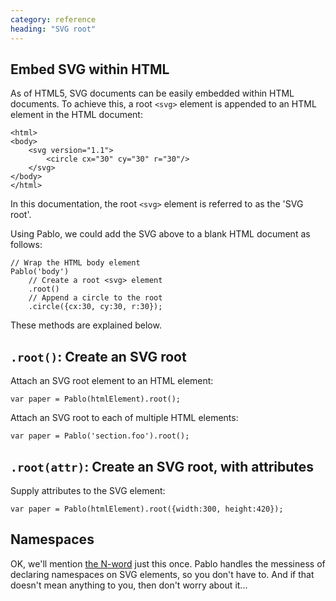 ```yaml
---
category: reference
heading: "SVG root"
---
```


Embed SVG within HTML
---------------------

As of HTML5, SVG documents can be easily embedded within HTML documents. To achieve this, a root `<svg>` element is appended to an HTML element in the HTML document:

	<html>
	<body>
		<svg version="1.1">
			<circle cx="30" cy="30" r="30"/>
		</svg>
	</body>
	</html>

In this documentation, the root `<svg>` element is referred to as the 'SVG root'.

Using Pablo, we could add the SVG above to a blank HTML document as follows:

	// Wrap the HTML body element
	Pablo('body')
		// Create a root <svg> element
		.root()
		// Append a circle to the root
		.circle({cx:30, cy:30, r:30});

These methods are explained below.


`.root()`: Create an SVG root
----------------------------

Attach an SVG root element to an HTML element:

    var paper = Pablo(htmlElement).root();


Attach an SVG root to each of multiple HTML elements:

    var paper = Pablo('section.foo').root();


`.root(attr)`: Create an SVG root, with attributes
--------------------------------------------------

Supply attributes to the SVG element:
	
	var paper = Pablo(htmlElement).root({width:300, height:420});


Namespaces
----------

OK, we'll mention [the N-word][#namespaces] just this once. Pablo handles the messiness of declaring namespaces on SVG elements, so you don't have to. And if that doesn't mean anything to you, then don't worry about it...

[#namespaces]: https://developer.mozilla.org/en-US/docs/SVG/Namespaces_Crash_Course